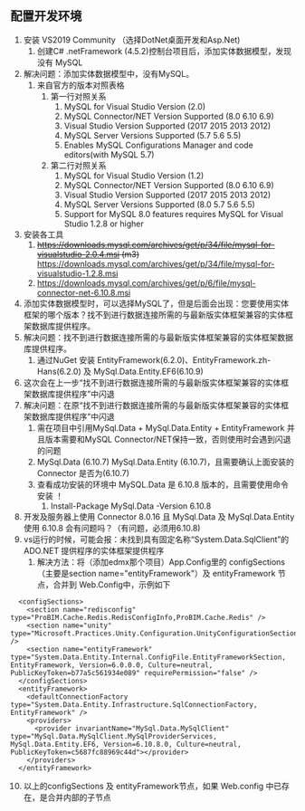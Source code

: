 ## 配置开发环境
1. 安装 VS2019 Community （选择DotNet桌面开发和Asp.Net)
    1. 创建C# .netFramework (4.5.2)控制台项目后，添加实体数据模型，发现没有 MySQL
2. 解决问题：添加实体数据模型中，没有MySQL。
    1. 来自官方的版本对照表格
        1. 第一行对照关系
            1. MySQL for Visual Studio Version (2.0)
            2. MySQL Connector/NET Version Supported (8.0 6.10 6.9)
            3. Visual Studio Version Supported (2017 2015 2013 2012)
            4. MySQL Server Versions Supported (5.7 5.6 5.5)
            5. Enables MySQL Configurations Manager and code editors(with MySQL 5.7)
        2. 第二行对照关系
            1. MySQL for Visual Studio Version (1.2)
            2. MySQL Connector/NET Version Supported (8.0 6.10 6.9)
            3. Visual Studio Version Supported (2017 2015 2013 2012)
            4. MySQL Server Versions Supported (8.0 5.7 5.6 5.5)
            5. Support for MySQL 8.0 features requires MySQL for Visual Studio 1.2.8 or higher
3. 安装各工具
    1. ~~https://downloads.mysql.com/archives/get/p/34/file/mysql-for-visualstudio-2.0.4.msi (m3)~~ https://downloads.mysql.com/archives/get/p/34/file/mysql-for-visualstudio-1.2.8.msi
    2. https://downloads.mysql.com/archives/get/p/6/file/mysql-connector-net-6.10.8.msi
4. 添加实体数据模型时，可以选择MySQL了，但是后面会出现：您要使用实体框架的哪个版本？找不到进行数据连接所需的与最新版实体框架兼容的实体框架数据库提供程序。
5. 解决问题：找不到进行数据连接所需的与最新版实体框架兼容的实体框架数据库提供程序。
    1. 通过NuGet 安装 EntityFramework(6.2.0)、EntityFramework.zh-Hans(6.2.0) 及 MySql.Data.Entity.EF6(6.10.9)
6. 这次会在上一步“找不到进行数据连接所需的与最新版实体框架兼容的实体框架数据库提供程序”中闪退
7. 解决问题：在原“找不到进行数据连接所需的与最新版实体框架兼容的实体框架数据库提供程序”中闪退
    1. 需在项目中引用MySql.Data + MySql.Data.Entity + EntityFramework 并且版本需要和MySQL Connector/NET保持一致，否则使用时会遇到闪退的问题
    2. MySql.Data (6.10.7) MySql.Data.Entity (6.10.7)，且需要确认上面安装的 Connector 是否为(6.10.7)
    3. 查看成功安装的环境中 MySQL.Data 是 6.10.8 版本的，且需要使用命令安装 ！
        1. Install-Package MySql.Data -Version 6.10.8
8. 开发及服务器上使用 Connector 8.0.16 且 MySql.Data 及 MySql.Data.Entity 使用 6.10.8 会有问题吗？（有问题，必须用6.10.8)
9. vs运行的时候，可能会报：未找到具有固定名称“System.Data.SqlClient”的 ADO.NET 提供程序的实体框架提供程序
    1. 解决方法：将（添加edmx那个项目）App.Config里的 configSections（主要是section name="entityFramework"）及 entityFramework 节点，合并到 Web.Config中，示例如下
```
  <configSections>
    <section name="redisconfig" type="ProBIM.Cache.Redis.RedisConfigInfo,ProBIM.Cache.Redis" />
    <section name="unity" type="Microsoft.Practices.Unity.Configuration.UnityConfigurationSection,Microsoft.Practices.Unity.Configuration" />
    <section name="entityFramework" type="System.Data.Entity.Internal.ConfigFile.EntityFrameworkSection, EntityFramework, Version=6.0.0.0, Culture=neutral, PublicKeyToken=b77a5c561934e089" requirePermission="false" />
  </configSections>
  <entityFramework>
    <defaultConnectionFactory type="System.Data.Entity.Infrastructure.SqlConnectionFactory, EntityFramework" />
    <providers>
      <provider invariantName="MySql.Data.MySqlClient" type="MySql.Data.MySqlClient.MySqlProviderServices, MySql.Data.Entity.EF6, Version=6.10.8.0, Culture=neutral, PublicKeyToken=c5687fc88969c44d"></provider>
    </providers>
  </entityFramework>
```

10. 以上的configSections 及 entityFramework节点，如果 Web.config 中已存在，是合并内部的子节点
